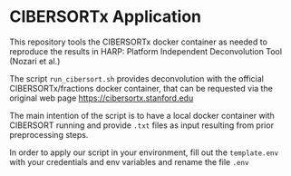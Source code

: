 # CIBERSORTx Application

This repository tools the CIBERSORTx docker container as needed to reproduce the results in HARP: Platform Independent Deconvolution Tool (Nozari et al.)

The script `run_cibersort.sh` provides deconvolution with the official CIBERSORTx/fractions
docker container, that can be requested via the original web page https://cibersortx.stanford.edu

The main intention of the script is to have a local docker container with CIBERSORT running and provide `.txt` files as input resulting from
prior preprocessing steps.

In order to apply our script in your environment, fill out the `template.env` with your credentials and env variables and rename the file `.env`

